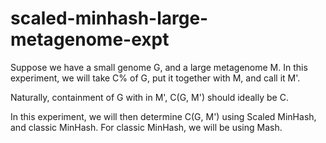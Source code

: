 # scaled-minhash-large-metagenome-expt

Suppose we have a small genome G, and a large metagenome M. In this experiment, we will take C% of G, put it together with M, and call it M'.

Naturally, containment of G with in M', C(G, M') should ideally be C.

In this experiment, we will then determine C(G, M') using Scaled MinHash, and classic MinHash. For classic MinHash, we will be using Mash.